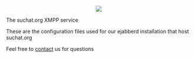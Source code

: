 
<p align="center">
    <img src="https://www.suchat.org/wp-content/uploads/2023/08/suchatdoble.png"></p>
The suchat.org XMPP service

These are the configuration files used for our ejabberd installation that host suchat.org

Feel free to <a href="mailto:carlos@suchat.org">contact</a> us for questions
